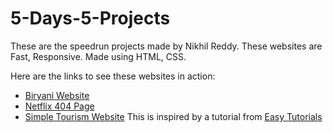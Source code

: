 # 5-Days-5-Projects
These are the speedrun projects made by Nikhil Reddy. These websites are Fast, Responsive. Made using HTML, CSS.

Here are the links to see these websites in action:

- [Biryani Website](https://indian-biryani-website.netlify.app)
- [Netflix 404 Page](https://netflix-404-page.netlify.app)
- [Simple Tourism Website](https://https://simple-tourism-website.netlify.app) This is inspired by a tutorial from [Easy Tutorials](https://www.youtube.com/c/EasyTutorialsVideo)
